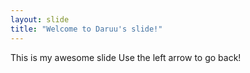 ```yaml
---
layout: slide
title: "Welcome to Daruu's slide!"
---
```

This is my awesome slide
Use the left arrow to go back!